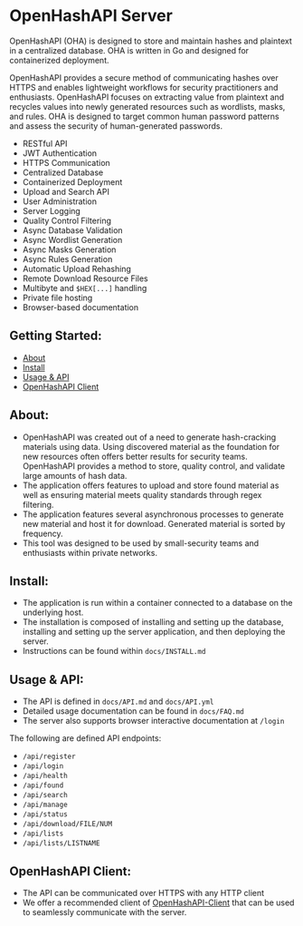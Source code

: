 # OpenHashAPI Server

OpenHashAPI (OHA) is designed to store and maintain hashes and plaintext in a centralized database. OHA is written in Go and designed for containerized deployment.

OpenHashAPI provides a secure method of communicating hashes over HTTPS and enables lightweight workflows for security practitioners and enthusiasts. OpenHashAPI focuses on extracting value from plaintext and recycles values into newly generated resources such as wordlists, masks, and rules. OHA is designed to target common human password patterns and assess the security of human-generated passwords.

- RESTful API
- JWT Authentication
- HTTPS Communication
- Centralized Database
- Containerized Deployment
- Upload and Search API
- User Administration
- Server Logging
- Quality Control Filtering
- Async Database Validation
- Async Wordlist Generation
- Async Masks Generation
- Async Rules Generation
- Automatic Upload Rehashing
- Remote Download Resource Files
- Multibyte and `$HEX[...]` handling
- Private file hosting
- Browser-based documentation

## Getting Started:
 - [About](#about)
 - [Install](#install)
 - [Usage & API](#usage-&-api)
 - [OpenHashAPI Client](#openhashapi-client)

## About:
- OpenHashAPI was created out of a need to generate hash-cracking materials using
  data. Using discovered material as the foundation for new resources
  often offers better results for security teams. OpenHashAPI provides a method to
  store, quality control, and validate large amounts of hash data.
- The application offers features to upload and store found material as well as
  ensuring material meets quality standards through regex filtering.
- The application features several asynchronous processes to generate new
  material and host it for download. Generated material is sorted by frequency.
- This tool was designed to be used by small-security teams and enthusiasts
  within private networks.

## Install:
- The application is run within a container connected to a database on the
  underlying host.
- The installation is composed of installing and setting up the database, installing
  and setting up the server application, and then deploying the server.
- Instructions can be found within `docs/INSTALL.md`

## Usage & API:
- The API is defined in `docs/API.md` and `docs/API.yml`
- Detailed usage documentation can be found in `docs/FAQ.md`
- The server also supports browser interactive documentation at `/login`

The following are defined API endpoints:
- `/api/register`
- `/api/login`
- `/api/health`
- `/api/found`
- `/api/search`
- `/api/manage`
- `/api/status`
- `/api/download/FILE/NUM`
- `/api/lists`
- `/api/lists/LISTNAME`

## OpenHashAPI Client:
- The API can be communicated over HTTPS with any HTTP client
- We offer a recommended client of [OpenHashAPI-Client](#) that can be used to
  seamlessly communicate with the server.
